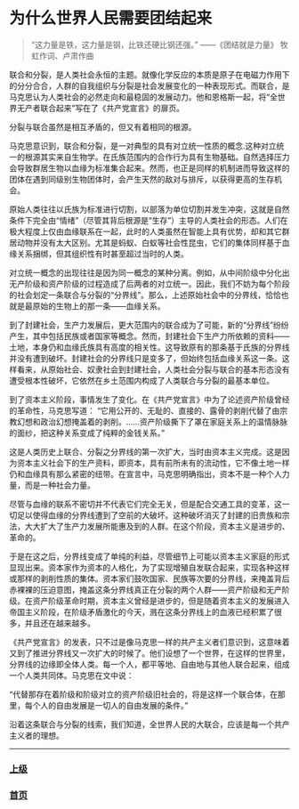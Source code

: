 # 为什么世界人民需要团结起来
>“这力量是铁，这力量是钢，比铁还硬比钢还强。”
——《团结就是力量》
牧虹作词、卢肃作曲

联合和分裂，是人类社会永恒的主题。就像化学反应的本质是原子在电磁力作用下的分分合合，人群的自我组织与分裂是社会发展变化的一种表现形式。而联合，是马克思认为人类社会的必然走向和最稳固的发展动力。他和恩格斯一起，将“全世界无产者联合起来”写在了《共产党宣言》的扉页。

分裂与联合虽然是相互矛盾的，但又有着相同的根源。

马克思意识到，联合和分裂，是一对典型的具有对立统一性质的概念.这种对立统一的根源其实来自生物学。在氏族范围内的合作行为具有生物基础。自然选择压力会导致群居生物以血缘为标准集合起来。然而，也正是同样的机制进而导致这样的团体在遇到同级别生物团体时，会产生天然的敌对与排斥，以获得更高的生存机会。

原始人类往往以氏族为标准进行切割，以部落为单位切割并发生冲突，这就是自然条件下完全由“情绪”（尽管其背后根源是“生存”）主导的人类社会的形态。人们在极大程度上仅由血缘联系在一起，此时的人类虽然在智能上具有优势，却和其它群居动物并没有太大区别。尤其是蚂蚁、白蚁等社会性昆虫，它们的集体同样基于血缘关系捆绑，但其组织性有时甚至超过当时的人类。

对立统一概念的出现往往是因为同一概念的某种分离。例如，从中间阶级中分化出无产阶级和资产阶级的过程造成了后两者的对立统一。因此，我们不妨为每个阶段的社会划定一条联合与分裂的“分界线”。那么，上述原始社会中的分界线，恰恰也就是最原始的生物上的那一条——血缘关系。

到了封建社会，生产力发展后，更大范围内的联合成为了可能，新的“分界线”纷纷产生，其中包括民族或者国家等概念。然而，封建社会下生产力所依赖的资料——土地，本身仍和血缘氏族具有高度的相关性。这导致原有的那条基于氏族的分界线并没有遭到破坏。封建社会的分界线只是变多了，但始终包括血缘关系这一条。这样看来，从原始社会、奴隶社会到封建社会，人类社会分裂与联合的基本形态没有遭受根本性破坏，它依然在乡土范围内构成了人类联合与分裂的最基本单位。

到了资本主义阶段，事情发生了变化。在《共产党宣言》中为了论述资产阶级曾经的革命性，马克思写道：
“它用公开的、无耻的、直接的、露骨的剥削代替了由宗教幻想和政治幻想掩盖着的剥削。……资产阶级撕下了罩在家庭关系上的温情脉脉的面纱，把这种关系变成了纯粹的金钱关系。”

这是人类历史上联合、分裂之分界线的第一次扩大，当时由资本主义完成。这是因为资本主义社会下的生产资料，即资本，具有前所未有的流动性，它不像土地一样仍和血缘具有那么紧密的纽带。在宣言中，马克思明确指出，资本不是一种个人力量，而是一种社会力量。

尽管与血缘的联系不密切并不代表它们完全无关，但是配合交通工具的变革，这一切足以使得血缘的分界线遭到了空前的大破坏。这种破坏消灭了封建的旧贵族和宗法，大大扩大了生产力发展所能惠及到的人群。在这个阶段，资本主义是进步的、革命的。

于是在这之后，分界线变成了单纯的利益，尽管细节上可能以资本主义家庭的形式显现出来。资本家作为资本的人格化，为了实现增殖自发联合起来，实现各种这样或那样的剥削性质的集体。资本家们鼓吹国家、民族等次要的分界线，来掩盖背后赤裸裸的压迫意图，掩盖这条分界线真正在分裂的两个人群——资产阶级和无产阶级。在资产阶级革命时期，资本主义曾经是进步的，但是随着资本主义的发展进入帝国主义阶段，在阶级矛盾激化的今天，溅在这条分界线上的血液已经积累了很多，并且还在越来越多。

《共产党宣言》的发表，只不过是像马克思一样的共产主义者们意识到，这意味着又到了推进分界线又一次扩大的时候了。他们设想了一个世界，在这样的世界里，分界线的边缘即全体人类。每一个人，都平等地、自由地与其他人联合起来，组成一个人类共同体。马克思在文中说：

“代替那存在着阶级和阶级对立的资产阶级旧社会的，将是这样一个联合体，在那里，每个人的自由发展是一切人的自由发展的条件。”

沿着这条联合与分裂的线索，我们知道，全世界人民的大联合，应该是每一个共产主义者的理想。

<hr>

### [上级](../)
### [首页](../index.html)